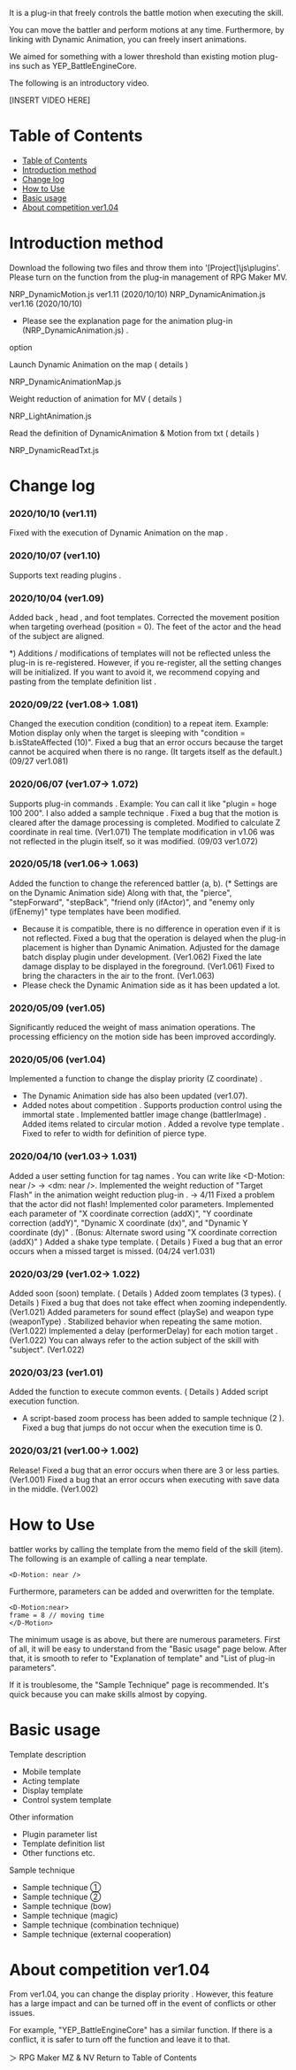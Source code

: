 It is a plug-in that freely controls the battle motion when executing the skill.

You can move the battler and perform motions at any time.
Furthermore, by linking with Dynamic Animation, you can freely insert animations.

We aimed for something with a lower threshold than existing motion plug-ins such as YEP_BattleEngineCore.

The following is an introductory video.

[INSERT VIDEO HERE]

# Table of Contents
* [Table of Contents](#table-of-contents)
* [Introduction method](#introduction-method)
* [Change log](#change-log)
* [How to Use](#how-to-use)
* [Basic usage](#basic-usage)
* [About competition ver1.04](#about-competition-ver104)

# Introduction method

Download the following two files and throw them into '[Project]\js\plugins'. Please turn on the function from the plug-in management of RPG Maker MV.

NRP_DynamicMotion.js ver1.11 (2020/10/10)
NRP_DynamicAnimation.js ver1.16 (2020/10/10)

* Please see the explanation page for the animation plug-in (NRP_DynamicAnimation.js) .

option

Launch Dynamic Animation on the map ( details )

NRP_DynamicAnimationMap.js

Weight reduction of animation for MV ( details )

NRP_LightAnimation.js

Read the definition of DynamicAnimation & Motion from txt ( details )

NRP_DynamicReadTxt.js

# Change log

### 2020/10/10 (ver1.11)

Fixed with the execution of Dynamic Animation on the map .

### 2020/10/07 (ver1.10)

Supports text reading plugins .

### 2020/10/04 (ver1.09)

Added back , head , and foot templates.
Corrected the movement position when targeting overhead (position = 0). The feet of the actor and the head of the subject are aligned.

*) Additions / modifications of templates will not be reflected unless the plug-in is re-registered.
However, if you re-register, all the setting changes will be initialized.
If you want to avoid it, we recommend copying and pasting from the template definition list .

### 2020/09/22 (ver1.08-> 1.081)

Changed the execution condition (condition) to a repeat item.
Example: Motion display only when the target is sleeping with "condition = b.isStateAffected (10)".
Fixed a bug that an error occurs because the target cannot be acquired when there is no range. (It targets itself as the default.) (09/27 ver1.081)

### 2020/06/07 (ver1.07-> 1.072)

Supports plug-in commands .
Example: You can call it like "plugin = hoge 100 200".
I also added a sample technique .
Fixed a bug that the motion is cleared after the damage processing is completed.
Modified to calculate Z coordinate in real time. (Ver1.071)
The template modification in v1.06 was not reflected in the plugin itself, so it was modified. (09/03 ver1.072)

### 2020/05/18 (ver1.06-> 1.063)

Added the function to change the referenced battler (a, b). (* Settings are on the Dynamic Animation side)
Along with that, the "pierce", "stepForward", "stepBack", "friend only (ifActor)", and "enemy only (ifEnemy)" type templates have been modified.
* Because it is compatible, there is no difference in operation even if it is not reflected.
Fixed a bug that the operation is delayed when the plug-in placement is higher than Dynamic Animation.
Adjusted for the damage batch display plugin under development. (Ver1.062)
Fixed the late damage display to be displayed in the foreground. (Ver1.061)
Fixed to bring the characters in the air to the front. (Ver1.063)
* Please check the Dynamic Animation side as it has been updated a lot.

### 2020/05/09 (ver1.05)

Significantly reduced the weight of mass animation operations.
The processing efficiency on the motion side has been improved accordingly.

### 2020/05/06 (ver1.04)

Implemented a function to change the display priority (Z coordinate) .
* The Dynamic Animation side has also been updated (ver1.07).
* Added notes about competition .
Supports production control using the immortal state .
Implemented battler image change (battlerImage) .
Added items related to circular motion .
Added a revolve type template .
Fixed to refer to width for definition of pierce type.

### 2020/04/10 (ver1.03-> 1.031)

Added a user setting function for tag names .
You can write like <D-Motion: near /> → <dm: near />.
Implemented the weight reduction of "Target Flash" in the animation weight reduction plug-in .
→ 4/11 Fixed a problem that the actor did not flash!
Implemented color parameters.
Implemented each parameter of "X coordinate correction (addX)", "Y coordinate correction (addY)", "Dynamic X coordinate (dx)", and "Dynamic Y coordinate (dy)" .
(Bonus: Alternate sword using "X coordinate correction (addX)" )
Added a shake type template. ( Details )
Fixed a bug that an error occurs when a missed target is missed. (04/24 ver1.031)

### 2020/03/29 (ver1.02-> 1.022)

Added soon (soon) template. ( Details )
Added zoom templates (3 types). ( Details )
Fixed a bug that does not take effect when zooming independently. (Ver1.021)
Added parameters for sound effect (playSe) and weapon type (weaponType) .
Stabilized behavior when repeating the same motion. (Ver1.022)
Implemented a delay (performerDelay) for each motion target . (Ver1.022)
You can always refer to the action subject of the skill with "subject". (Ver1.022)

### 2020/03/23 (ver1.01)

Added the function to execute common events. ( Details )
Added script execution function.
* A script-based zoom process has been added to sample technique (2 ).
Fixed a bug that jumps do not occur when the execution time is 0.

### 2020/03/21 (ver1.00-> 1.002)

Release!
Fixed a bug that an error occurs when there are 3 or less parties. (Ver1.001)
Fixed a bug that an error occurs when executing with save data in the middle. (Ver1.002)

# How to Use

battler works by calling the template from the memo field of the skill (item). The following is an example of calling a near template.
```
<D-Motion: near />
```

Furthermore, parameters can be added and overwritten for the template.
```
<D-Motion:near>
frame = 8 // moving time
</D-Motion>
```

The minimum usage is as above, but there are numerous parameters.
First of all, it will be easy to understand from the "Basic usage" page below.
After that, it is smooth to refer to "Explanation of template" and "List of plug-in parameters".

If it is troublesome, the "Sample Technique" page is recommended. It's quick because you can make skills almost by copying.

# Basic usage

Template description

* Mobile template
* Acting template
* Display template
* Control system template

Other information

* Plugin parameter list
* Template definition list
* Other functions etc.

Sample technique

* Sample technique ①
* Sample technique ②
* Sample technique (bow)
* Sample technique (magic)
* Sample technique (combination technique)
* Sample technique (external cooperation)

# About competition ver1.04

From ver1.04, you can change the display priority .
However, this feature has a large impact and can be turned off in the event of conflicts or other issues.

For example, "YEP_BattleEngineCore" has a similar function. If there is a conflict, it is safer to turn off the function and leave it to that.

＞ RPG Maker MZ & NV Return to Table of Contents
